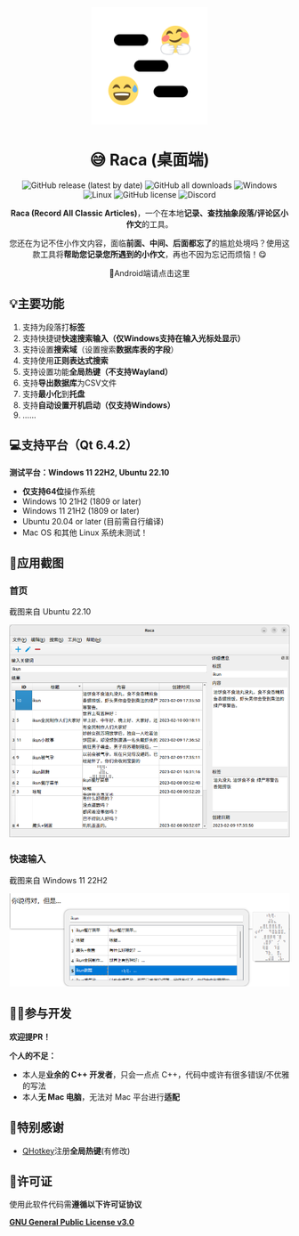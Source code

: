 <div align="center">
    <div>
        <img src="image/Raca.svg" style="height: 210px"/>
    </div>
    <h1>😅 Raca (桌面端)</h1>
    <p>
        <a href="https://github.com/SkyD666/Raca/releases/latest" style="text-decoration:none">
            <img src="https://img.shields.io/github/v/release/SkyD666/Raca?display_name=release&style=for-the-badge" alt="GitHub release (latest by date)"/>
        </a>
        <a href="https://github.com/SkyD666/Raca/releases/latest" style="text-decoration:none" >
            <img src="https://img.shields.io/github/downloads/SkyD666/Raca/total?style=for-the-badge" alt="GitHub all downloads"/>
        </a>
        <a href="https://doc.qt.io/qt-6/supported-platforms.html" style="text-decoration:none" >
            <img src="https://img.shields.io/badge/Windows 10+-blue?style=for-the-badge&logo=windows&logoColor=white" alt="Windows"/>
        </a>
        <a href="https://doc.qt.io/qt-6/supported-platforms.html" style="text-decoration:none" >
            <img src="https://img.shields.io/badge/Linux-black?style=for-the-badge&logo=linux&logoColor=white" alt="Linux"/>
        </a>
        <a href="https://github.com/SkyD666/Raca/blob/master/LICENSE" style="text-decoration:none" >
            <img src="https://img.shields.io/github/license/SkyD666/Raca?style=for-the-badge" alt="GitHub license"/>
        </a>
        <a href="https://discord.gg/pEWEjeJTa3" style="text-decoration:none" >
            <img src="https://img.shields.io/discord/982522006819991622?color=5865F2&label=Discord&logo=discord&logoColor=white&style=for-the-badge" alt="Discord"/>
        </a>
	</p>
    <p>
        <b>Raca (Record All Classic Articles)</b>，一个在本地<b>记录、查找抽象段落/评论区小作文</b>的工具。
    </p>
    <p>
        您还在为记不住小作文内容，面临<b>前面、中间、后面都忘了</b>的尴尬处境吗？使用这款工具将<b>帮助您记录您所遇到的小作文</b>，再也不因为忘记而烦恼！😋
    </p>
    <p>
        <a href="https://github.com/SkyD666/Raca-Android" style="text-decoration:none" >
            📱Android端请点击这里
        </a>
    </p>
</div>



## 💡主要功能

1. 支持为段落打**标签**
2. 支持快捷键**快速搜索输入（仅Windows支持在输入光标处显示）**
3. 支持设置**搜索域**（设置搜索**数据库表的字段**）
4. 支持使用**正则表达式搜索**
5. 支持设置功能**全局热键（不支持Wayland）**
6. 支持**导出数据库**为CSV文件
7. 支持**最小化**到**托盘**
8. 支持**自动设置开机启动（仅支持Windows）**
9. ......

## 💻支持平台（Qt 6.4.2）

**测试平台：Windows 11 22H2, Ubuntu 22.10**

- **仅支持64位**操作系统
- Windows 10 21H2 (1809 or later)
- Windows 11 21H2 (1809 or later)
- Ubuntu 20.04 or later (目前需自行编译)
- Mac OS 和其他 Linux 系统未测试！

## 🤩应用截图

### 首页

截图来自 Ubuntu 22.10

<img src="image/MainWindowUbuntu.png" alt="image" style="zoom:80%;" />

### 快速输入

截图来自 Windows 11 22H2

![image](image/QuickInput.png)

## 🧑‍💻参与开发

**欢迎提PR！**

**个人的不足：**

- 本人是**业余的 C++ 开发者**，只会一点点 C++，代码中或许有很多错误/不优雅的写法
- 本人**无 Mac 电脑**，无法对 Mac 平台进行**适配**

## 🎉特别感谢

- [QHotkey](https://github.com/Skycoder42/QHotkey)注册**全局热键**(有修改)

## 📃许可证

使用此软件代码需**遵循以下许可证协议**

[**GNU General Public License v3.0**](LICENSE)
